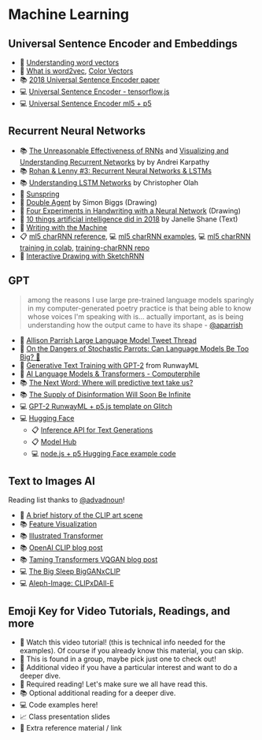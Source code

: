 # Machine Learning

## Universal Sentence Encoder and Embeddings

- 📕 [Understanding word vectors](https://gist.github.com/aparrish/2f562e3737544cf29aaf1af30362f469)
- 🍿 [What is word2vec](https://youtu.be/LSS_bos_TPI), [Color Vectors](https://youtu.be/mI23bDF0VRI)
- 📚 [2018 Universal Sentence Encoder paper](https://arxiv.org/abs/1803.11175)
- 💻 [Universal Sentence Encoder - tensorflow.js](https://github.com/tensorflow/tfjs-models/tree/master/universal-sentence-encoder)
- 💻 [Universal Sentence Encoder ml5 + p5](https://editor.p5js.org/a2zitp/sketches/pjV49ct_B)

## Recurrent Neural Networks

- 📚 [The Unreasonable Effectiveness of RNNs](http://karpathy.github.io/2015/05/21/rnn-effectiveness/) and [Visualizing and Understanding Recurrent Networks](https://skillsmatter.com/skillscasts/6611-visualizing-and-understanding-recurrent-networks) by by Andrei Karpathy
- 📚 [Rohan & Lenny #3: Recurrent Neural Networks & LSTMs](https://ayearofai.com/rohan-lenny-3-recurrent-neural-networks-10300100899b)
- 📚 [Understanding LSTM Networks](http://colah.github.io/posts/2015-08-Understanding-LSTMs/) by Christopher Olah
- 🍿 [Sunspring](https://arstechnica.com/gaming/2016/06/an-ai-wrote-this-movie-and-its-strangely-moving/)
- 🎨 [Double Agent](http://littlepig.org.uk/installations/doubleagent/index.htm) by Simon Biggs (Drawing)
- 🎨 [Four Experiments in Handwriting with a Neural Network](https://distill.pub/2016/handwriting/) (Drawing)
- 📖 [10 things artificial intelligence did in 2018](http://aiweirdness.com/post/181621835642/10-things-artificial-intelligence-did-in-2018) by Janelle Shane (Text)
- 📖 [Writing with the Machine](https://www.robinsloan.com/notes/writing-with-the-machine/)
- 📋 [ml5 charRNN reference](https://learn.ml5js.org/#/reference/charrnn), 💻 [ml5 charRNN examples](https://learn.ml5js.org/#/reference/charrnn?id=examples), 💻 [ml5 charRNN training in colab](https://colab.research.google.com/drive/1V1xJfHfoG0UrI4Og3sE4kG2De1gLg0NK), [training-charRNN repo](https://github.com/ml5js/training-charRNN)
- 🍿 [Interactive Drawing with SketchRNN](https://youtu.be/ZCXkvwLxBrA)

## GPT

> among the reasons I use large pre-trained language models sparingly in my computer-generated poetry practice is that being able to know whose voices I'm speaking with is... actually important, as is being understanding how the output came to have its shape - [@aparrish](https://twitter.com/aparrish/)

- 📕 [Allison Parrish Large Language Model Tweet Thread](https://twitter.com/aparrish/status/1286808606466244608)
- 🍿 [On the Dangers of Stochastic Parrots: Can Language Models Be Too Big? 🦜](https://dl.acm.org/doi/10.1145/3442188.3445922)
- 🍿 [Generative Text Training with GPT-2](https://youtu.be/-v5StaeOisM) from RunwayML
- 🍿 [AI Language Models & Transformers - Computerphile](https://youtu.be/rURRYI66E54)
- 📚 [The Next Word: Where will predictive text take us?](https://www.newyorker.com/magazine/2019/10/14/can-a-machine-learn-to-write-for-the-new-yorker)
- 📚 [The Supply of Disinformation Will Soon Be Infinite](https://www.theatlantic.com/ideas/archive/2020/09/future-propaganda-will-be-computer-generated/616400)
- 💻 [GPT-2 RunwayML + p5.js template on Glitch](https://glitch.com/edit/#!/runway-ml-gpt-api)
- 💻 [Hugging Face](https://huggingface.co/)
  - 📋 [Inference API for Text Generations](https://api-inference.huggingface.co/docs/python/html/detailed_parameters.html#text-generation-task)
  - 📋 [Model Hub](https://huggingface.co/models)
  - 💻 [node.js + p5 Hugging Face example code](https://github.com/Programming-from-A-to-Z/Hugging-Face-API-F21)

## Text to Images AI

Reading list thanks to [@advadnoun](https://twitter.com/advadnoun)!

- 📕 [A brief history of the CLIP art scene](https://ml.berkeley.edu/blog/posts/clip-art/)
- 📚 [Feature Visualization](https://distill.pub/2017/feature-visualization/)
- 📚 [Illustrated Transformer](https://jalammar.github.io/illustrated-transformer/)
- 📚 [OpenAI CLIP blog post](https://openai.com/blog/clip/)
- 📚 [Taming Transformers VQGAN blog post](https://compvis.github.io/taming-transformers/)
- 💻 [The Big Sleep BigGANxCLIP](https://colab.research.google.com/github/levindabhi/CLIP-Notebooks/blob/main/The_Big_Sleep_BigGANxCLIP.ipynb)
- 💻 [Aleph-Image: CLIPxDAll-E](https://colab.research.google.com/drive/1Q-TbYvASMPRMXCOQjkxxf72CXYjR_8Vp?usp=sharing)

## Emoji Key for Video Tutorials, Readings, and more

- 🚨 Watch this video tutorial! (this is technical info needed for the examples). Of course if you already know this material, you can skip.
- 🔢 This is found in a group, maybe pick just one to check out!
- 🍿 Additional video if you have a particular interest and want to do a deeper dive.
- 📕 Required reading! Let's make sure we all have read this.
- 📚 Optional additional reading for a deeper dive.
- 💻 Code examples here!
- 📈 Class presentation slides
- 🔗 Extra reference material / link
